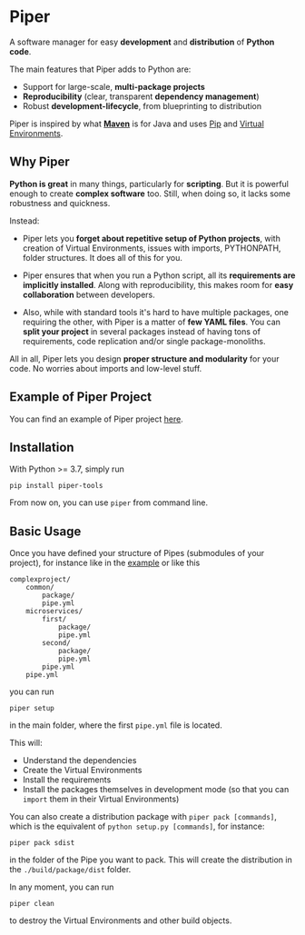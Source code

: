 # Piper

A software manager for easy **development** and **distribution** of **Python code**.

The main features that Piper adds to Python are:

- Support for large-scale, **multi-package projects**
- **Reproducibility** (clear, transparent **dependency management**)
- Robust **development-lifecycle**, from blueprinting to distribution 

Piper is inspired by what **[Maven](https://maven.apache.org/)** is for Java and uses [Pip](https://github.com/pypa/pip) and [Virtual Environments](https://docs.python.org/3/library/venv.html).

## Why Piper

**Python is great** in many things, particularly for **scripting**. But it is powerful enough to create **complex software** too. Still, when doing so, it lacks some robustness and quickness.

Instead:
 
- Piper lets you **forget about repetitive setup of Python projects**, with creation of Virtual Environments, issues with imports, PYTHONPATH, folder structures. It does all of this for you.

- Piper ensures that when you run a Python script, all its **requirements are implicitly installed**. Along with reproducibility, this makes room for **easy collaboration** between developers.

- Also, while with standard tools it's hard to have multiple packages, one requiring the other, with Piper is a matter of **few YAML files**. You can **split your project** in several packages instead of having tons of requirements, code replication and/or single package-monoliths. 

All in all, Piper lets you design **proper structure and modularity** for your code. No worries about imports and low-level stuff.

## Example of Piper Project

You can find an example of Piper project [here](https://github.com/piper-tools/piper/tree/master/src/piper/tests/data/complexproject).

## Installation

With Python >= 3.7, simply run

```
pip install piper-tools
```

From now on, you can use `piper` from command line.

## Basic Usage

Once you have defined your structure of Pipes (submodules of your project), for instance like in the [example](https://github.com/piper-tools/piper/tree/master/src/piper/tests/data/complexproject) or like this

```
complexproject/
    common/
        package/
        pipe.yml
    microservices/
        first/
            package/
            pipe.yml
        second/
            package/
            pipe.yml
        pipe.yml
    pipe.yml
```

you can run

```
piper setup
```

in the main folder, where the first `pipe.yml` file is located.

This will:

- Understand the dependencies
- Create the Virtual Environments
- Install the requirements
- Install the packages themselves in development mode (so that you can `import` them in their Virtual Environments)


You can also create a distribution package with `piper pack [commands]`, which is the equivalent of `python setup.py [commands]`, for instance:

```
piper pack sdist
```

in the folder of the Pipe you want to pack. This will create the distribution in the `./build/package/dist` folder.

In any moment, you can run

```
piper clean
```

to destroy the Virtual Environments and other build objects.
